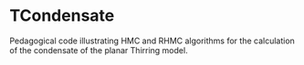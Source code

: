 # TCondensate
Pedagogical code illustrating HMC and RHMC algorithms for the calculation of the condensate of the planar Thirring model.
